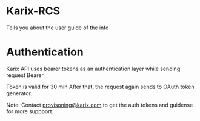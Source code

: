 # Karix-RCS

Tells you about the user guide of the info
# Authentication
Karix API uses bearer tokens as an authentication layer while sending request
Bearer <auth-token>

Token is valid for 30 min After that, the request again sends to OAuth token generator.

Note: Contact provisoning@karix.com  to get the auth tokens and guidense for more suppport.
